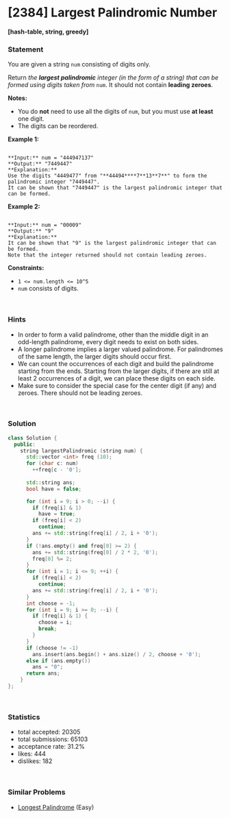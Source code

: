 # [2384] Largest Palindromic Number

**[hash-table, string, greedy]**

### Statement

You are given a string `num` consisting of digits only.

Return *the **largest palindromic** integer (in the form of a string) that can be formed using digits taken from* `num`. It should not contain **leading zeroes**.

**Notes:**
* You do **not** need to use all the digits of `num`, but you must use **at least** one digit.
* The digits can be reordered.


**Example 1:**

```

**Input:** num = "444947137"
**Output:** "7449447"
**Explanation:** 
Use the digits "4449477" from "**44494****7**13**7**" to form the palindromic integer "7449447".
It can be shown that "7449447" is the largest palindromic integer that can be formed.

```

**Example 2:**

```

**Input:** num = "00009"
**Output:** "9"
**Explanation:** 
It can be shown that "9" is the largest palindromic integer that can be formed.
Note that the integer returned should not contain leading zeroes.

```

**Constraints:**
* `1 <= num.length <= 10^5`
* `num` consists of digits.


<br />

### Hints

- In order to form a valid palindrome, other than the middle digit in an odd-length palindrome, every digit needs to exist on both sides.
- A longer palindrome implies a larger valued palindrome. For palindromes of the same length, the larger digits should occur first.
- We can count the occurrences of each digit and build the palindrome starting from the ends. Starting from the larger digits, if there are still at least 2 occurrences of a digit, we can place these digits on each side.
- Make sure to consider the special case for the center digit (if any) and zeroes. There should not be leading zeroes.

<br />

### Solution

```cpp
class Solution {
  public:
    string largestPalindromic (string num) {
      std::vector <int> freq (10);
      for (char c: num)
        ++freq[c - '0'];
      
      std::string ans;
      bool have = false;

      for (int i = 9; i > 0; --i) {
        if (freq[i] & 1)
          have = true;
        if (freq[i] < 2)
          continue;
        ans += std::string(freq[i] / 2, i + '0');
      }
      if (!ans.empty() and freq[0] >= 2) {
        ans += std::string(freq[0] / 2 * 2, '0');
        freq[0] %= 2;
      }
      for (int i = 1; i <= 9; ++i) {
        if (freq[i] < 2)
          continue;
        ans += std::string(freq[i] / 2, i + '0');
      }
      int choose = -1;
      for (int i = 9; i >= 0; --i) {
        if (freq[i] & 1) {
          choose = i;
          break;
        }
      }
      if (choose != -1)
        ans.insert(ans.begin() + ans.size() / 2, choose + '0');
      else if (ans.empty())
        ans = "0";
      return ans;
    }
};
```

<br />

### Statistics

- total accepted: 20305
- total submissions: 65103
- acceptance rate: 31.2%
- likes: 444
- dislikes: 182

<br />

### Similar Problems

- [Longest Palindrome](https://leetcode.com/problems/longest-palindrome) (Easy)
